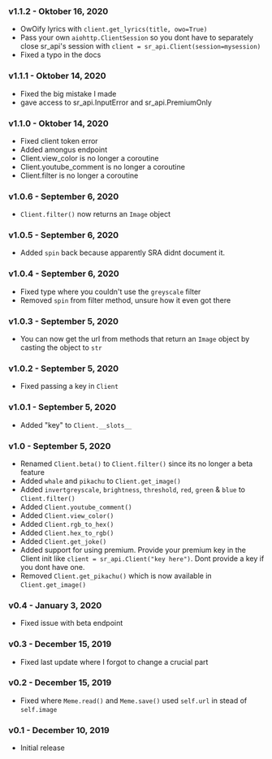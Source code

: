 ### v1.1.2 - Oktober 16, 2020
* OwOify lyrics with `client.get_lyrics(title, owo=True)`
* Pass your own `aiohttp.ClientSession` so you dont have to separately close sr_api's session with `client = sr_api.Client(session=mysession)`
* Fixed a typo in the docs 

### v1.1.1 - Oktober 14, 2020
* Fixed the big mistake I made
* gave access to sr_api.InputError and sr_api.PremiumOnly

### v1.1.0 - Oktober 14, 2020
* Fixed client token error
* Added amongus endpoint
* Client.view_color is no longer a coroutine
* Client.youtube_comment is no longer a coroutine
* Client.filter is no longer a coroutine

### v1.0.6 - September 6, 2020
* `Client.filter()` now returns an `Image` object

### v1.0.5 - September 6, 2020
* Added `spin` back because apparently SRA didnt document it.

### v1.0.4 - September 6, 2020
* Fixed type where you couldn't use the `greyscale` filter
* Removed `spin` from filter method, unsure how it even got there

### v1.0.3 - September 5, 2020
* You can now get the url from methods that return an `Image` object by casting the object to `str`

### v1.0.2 - September 5, 2020
* Fixed passing a key in `Client`

### v1.0.1 - September 5, 2020
* Added "key" to `Client.__slots__`

### v1.0 - September 5, 2020
* Renamed `Client.beta()` to `Client.filter()` since its no longer a beta feature
* Added `whale` and `pikachu` to `Client.get_image()`
* Added `invertgreyscale`, `brightness`, `threshold`, `red`, `green` & `blue` to `Client.filter()`
* Added `Client.youtube_comment()`
* Added `Client.view_color()`
* Added `Client.rgb_to_hex()`
* Added `Client.hex_to_rgb()`
* Added `Client.get_joke()`
* Added support for using premium. Provide your premium key in the Client init like `client = sr_api.Client("key here")`. Dont provide a key if you dont have one.
* Removed `Client.get_pikachu()` which is now available in `Client.get_image()`

### v0.4 - January 3, 2020
* Fixed issue with beta endpoint

### v0.3 - December 15, 2019
* Fixed last update where I forgot to change a crucial part

### v0.2 - December 15, 2019
* Fixed where `Meme.read()` and `Meme.save()` used `self.url` in stead of `self.image`

### v0.1 - December 10, 2019
* Initial release
